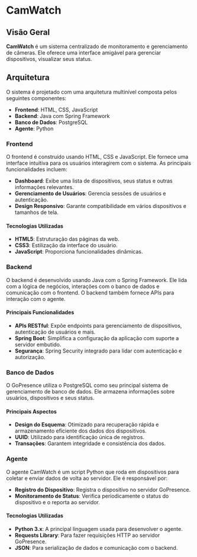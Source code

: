 # CamWatch

## Visão Geral

**CamWatch** é um sistema centralizado de monitoramento e gerenciamento de câmeras. Ele oferece uma interface amigável para gerenciar dispositivos, visualizar seus status.
## Arquitetura
O sistema é projetado com uma arquitetura multinível composta pelos seguintes componentes:

- **Frontend**: HTML, CSS, JavaScript
- **Backend**: Java com Spring Framework
- **Banco de Dados**: PostgreSQL
- **Agente**: Python

### Frontend
O frontend é construído usando HTML, CSS e JavaScript. Ele fornece uma interface intuitiva para os usuários interagirem com o sistema. As principais funcionalidades incluem:

- **Dashboard**: Exibe uma lista de dispositivos, seus status e outras informações relevantes.
- **Gerenciamento de Usuários**: Gerencia sessões de usuários e autenticação.
- **Design Responsivo**: Garante compatibilidade em vários dispositivos e tamanhos de tela.

#### Tecnologias Utilizadas
- **HTML5**: Estruturação das páginas da web.
- **CSS3**: Estilização da interface do usuário.
- **JavaScript**: Proporciona funcionalidades dinâmicas.

### Backend
O backend é desenvolvido usando Java com o Spring Framework. Ele lida com a lógica de negócios, interações com o banco de dados e comunicação com o frontend. O backend também fornece APIs para interação com o agente.

#### Principais Funcionalidades
- **APIs RESTful**: Expõe endpoints para gerenciamento de dispositivos, autenticação de usuários e mais.
- **Spring Boot**: Simplifica a configuração da aplicação com suporte a servidor embutido.
- **Segurança**: Spring Security integrado para lidar com autenticação e autorização.

### Banco de Dados
O GoPresence utiliza o PostgreSQL como seu principal sistema de gerenciamento de banco de dados. Ele armazena informações sobre usuários, dispositivos e seus status.

#### Principais Aspectos
- **Design do Esquema**: Otimizado para recuperação rápida e armazenamento eficiente dos dados dos dispositivos.
- **UUID**: Utilizado para identificação única de registros.
- **Transações**: Garantem integridade e consistência dos dados.

### Agente
O agente CamWatch é um script Python que roda em dispositivos para coletar e enviar dados de volta ao servidor. Ele é responsável por:

- **Registro do Dispositivo**: Registra o dispositivo no servidor GoPresence.
- **Monitoramento de Status**: Verifica periodicamente o status do dispositivo e o reporta ao servidor.

#### Tecnologias Utilizadas
- **Python 3.x**: A principal linguagem usada para desenvolver o agente.
- **Requests Library**: Para fazer requisições HTTP ao servidor GoPresence.
- **JSON**: Para serialização de dados e comunicação com o backend.
